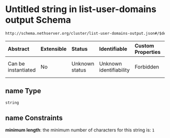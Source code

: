 # Untitled string in list-user-domains output Schema

```txt
http://schema.nethserver.org/cluster/list-user-domains-output.json#/$defs/user-domain/properties/name
```



| Abstract            | Extensible | Status         | Identifiable            | Custom Properties | Additional Properties | Access Restrictions | Defined In                                                                                     |
| :------------------ | :--------- | :------------- | :---------------------- | :---------------- | :-------------------- | :------------------ | :--------------------------------------------------------------------------------------------- |
| Can be instantiated | No         | Unknown status | Unknown identifiability | Forbidden         | Allowed               | none                | [list-user-domains-output.json*](cluster/list-user-domains-output.json "open original schema") |

## name Type

`string`

## name Constraints

**minimum length**: the minimum number of characters for this string is: `1`
